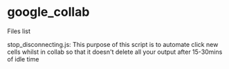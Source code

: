 # google_collab

Files list

stop_disconnecting.js:
This purpose of this script is to automate click new cells whilst in collab so that it doesn't delete all your output after 15-30mins of idle time
